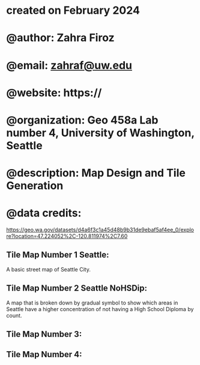 # created on February 2024
# @author:          Zahra Firoz
# @email:           zahraf@uw.edu
# @website:         https://
# @organization:    Geo 458a Lab number 4, University of Washington, Seattle
# @description:     Map Design and Tile Generation
# @data credits: 
https://geo.wa.gov/datasets/d4a6f3c1a45d48b9b31de9ebaf5af4ee_0/explore?location=47.224052%2C-120.811974%2C7.60

## Tile Map Number 1 Seattle:
A basic street map of Seattle City. 

## Tile Map Number 2 Seattle NoHSDip:
A map that is broken down by gradual symbol to show which areas in Seattle have a higher concentration of not having a High School Diploma by count. 

## Tile Map Number 3:


## Tile Map Number 4:


